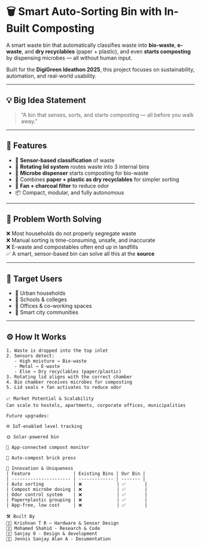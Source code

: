 # 🗑️ Smart Auto-Sorting Bin with In-Built Composting

A smart waste bin that automatically classifies waste into **bio-waste**, **e-waste**, and **dry recyclables** (paper + plastic), and even **starts composting** by dispensing microbes — all without human input.

Built for the **DigiGreen Ideathon 2025**, this project focuses on sustainability, automation, and real-world usability.

---

## 💡 Big Idea Statement

> “A bin that senses, sorts, and starts composting — all before you walk away.”

---

## 🧩 Features

- 🤖 **Sensor-based classification** of waste  
- 🔁 **Rotating lid system** routes waste into 3 internal bins  
- 🦠 **Microbe dispenser** starts composting for bio-waste  
- 🧴 Combines **paper + plastic as dry recyclables** for simpler sorting  
- 🧼 **Fan + charcoal filter** to reduce odor  
- 📦 Compact, modular, and fully autonomous

---

## 📌 Problem Worth Solving

❌ Most households do not properly segregate waste  
❌ Manual sorting is time-consuming, unsafe, and inaccurate  
❌ E-waste and compostables often end up in landfills  
✅ A smart, sensor-based bin can solve all this at the **source**

---

## 🎯 Target Users

- 🏡 Urban households  
- 🏫 Schools & colleges  
- 🏢 Offices & co-working spaces  
- 🌇 Smart city communities

---

## ⚙️ How It Works

```text
1. Waste is dropped into the top inlet
2. Sensors detect:
   - High moisture → Bio-waste
   - Metal → E-waste
   - Else → Dry recyclables (paper/plastic)
3. Rotating lid aligns with the correct chamber
4. Bio chamber receives microbes for composting
5. Lid seals + fan activates to reduce odor

📈 Market Potential & Scalability
Can scale to hostels, apartments, corporate offices, municipalities

Future upgrades:

🌐 IoT-enabled level tracking

🌞 Solar-powered bin

📱 App-connected compost monitor

🧱 Auto-compost brick press

🧠 Innovation & Uniqueness
| Feature                | Existing Bins | Our Bin |
| ---------------------- | ------------- | ------- |
| Auto sorting           | ❌             | ✅       |
| Compost microbe dosing | ❌             | ✅       |
| Odor control system    | ❌             | ✅       |
| Paper+plastic grouping | ❌             | ✅       |
| App-free, low cost     | ❌             | ✅       |

🛠️ Built By
👨‍🔧 Krishnan T R – Hardware & Sensor Design
👨‍💻 Mohamed Shahid - Research & Code
👨‍💻 Sanjay O - Design & development
👨‍💻 Jennis Sanjay Alan A - Documentation

